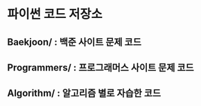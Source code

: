 # 파이썬 코드 저장소
## Baekjoon/ : 백준 사이트 문제 코드
## Programmers/ : 프로그래머스 사이트 문제 코드
## Algorithm/ : 알고리즘 별로 자습한 코드
